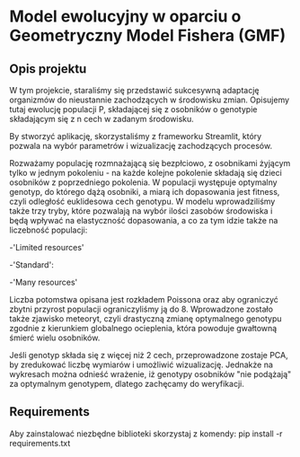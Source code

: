 # Model ewolucyjny w oparciu o Geometryczny Model Fishera (GMF)

## Opis projektu

W tym projekcie, staraliśmy się przedstawić sukcesywną adaptację organizmów do nieustannie zachodzących w środowisku zmian. Opisujemy tutaj ewolucję populacji P, składającej się z osobników o genotypie składającym się z n cech w zadanym środowisku. 

By stworzyć aplikację, skorzystaliśmy z frameworku Streamlit, który pozwala na wybór parametrów i wizualizację zachodzących procesów. 

Rozważamy populację rozmnażającą się bezpłciowo, z osobnikami żyjącym tylko w jednym pokoleniu - na każde kolejne pokolenie składają się dzieci osobników z poprzedniego pokolenia. W populacji występuje optymalny genotyp, do którego dążą osobniki, a miarą ich dopasowania jest fitness, czyli odległość euklidesowa cech genotypu.
W modelu wprowadziliśmy także trzy tryby, które pozwalają na wybór ilości zasobów środowiska i będą wpływać na elastyczność dopasowania, a co za tym idzie także na liczebność populacji:

-'Limited resources'

-'Standard':

-'Many resources'

Liczba potomstwa opisana jest rozkładem Poissona oraz aby ograniczyć zbytni przyrost populacji ograniczyliśmy ją do 8.
Wprowadzone zostało także zjawisko meteoryt, czyli drastyczną zmianę optymalnego genotypu zgodnie z kierunkiem globalnego ocieplenia, która powoduje gwałtowną śmierć wielu osobników.

Jeśli genotyp składa się z więcej niż 2 cech, przeprowadzone zostaje PCA, by zredukować liczbę wymiarów i umożliwić wizualizację. Jednakże na wykresach można odnieść wrażenie, iż genotypy osobników "nie podążają" za optymalnym genotypem, dlatego zachęcamy do weryfikacji.

## Requirements
Aby zainstalować niezbędne biblioteki skorzystaj z komendy: pip install -r requirements.txt
